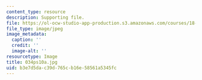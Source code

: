 ```yaml
---
content_type: resource
description: Supporting file.
file: https://ol-ocw-studio-app-production.s3.amazonaws.com/courses/18-034-honors-differential-equations-spring-2004/b3e7d5dac39d765cb16e58561a5345fc_034ps10a.jpg
file_type: image/jpeg
image_metadata:
  caption: ''
  credit: ''
  image-alt: ''
resourcetype: Image
title: 034ps10a.jpg
uid: b3e7d5da-c39d-765c-b16e-58561a5345fc
---
```

